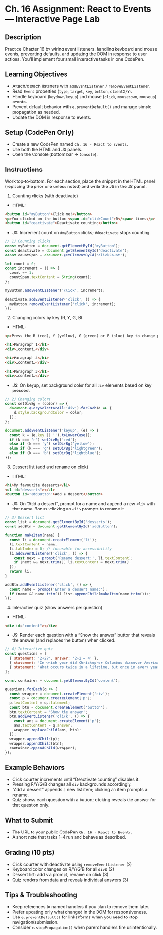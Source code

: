 # Ch. 16 Assignment: React to Events — Interactive Page Lab

## Description

Practice Chapter 16 by wiring event listeners, handling keyboard and mouse events, preventing defaults, and updating the DOM in response to user actions. You’ll implement four small interactive tasks in one CodePen.

## Learning Objectives

- Attach/detach listeners with `addEventListener` / `removeEventListener`.
- Read `Event` properties (`type`, `target`, `key`, `button`, `clientX/Y`).
- Handle keyboard (`keydown`/`keyup`) and mouse (`click`, `mousedown`, `mouseup`) events.
- Prevent default behavior with `e.preventDefault()` and manage simple propagation as needed.
- Update the DOM in response to events.

## Setup (CodePen Only)

- Create a new CodePen named `Ch. 16 - React to Events`.
- Use both the HTML and JS panels.
- Open the Console (bottom bar → `Console`).

## Instructions

Work top‑to‑bottom. For each section, place the snippet in the HTML panel (replacing the prior one unless noted) and write the JS in the JS panel.

1) Counting clicks (with deactivate)
- HTML:

```html
<button id="myButton">Click me!</button>
<p>You clicked on the button <span id="clickCount">0</span> times</p>
<button id="deactivate">Deactivate counting</button>
```

- JS: Increment count on `#myButton` clicks; `#deactivate` stops counting.

```js
// 1) Counting clicks
const myButton = document.getElementById('myButton');
const deactivate = document.getElementById('deactivate');
const countSpan = document.getElementById('clickCount');

let count = 0;
const increment = () => {
  count += 1;
  countSpan.textContent = String(count);
};

myButton.addEventListener('click', increment);

deactivate.addEventListener('click', () => {
  myButton.removeEventListener('click', increment);
});
```

2) Changing colors by key (R, Y, G, B)
- HTML:

```html
<p>Press the R (red), Y (yellow), G (green) or B (blue) key to change paragraph colors accordingly.</p>

<h1>Paragraph 1</h1>
<div>…content…</div>

<h1>Paragraph 2</h1>
<div>…content…</div>

<h1>Paragraph 3</h1>
<div>…content…</div>
```

- JS: On keyup, set background color for all `div` elements based on key pressed.

```js
// 2) Changing colors
const setDivBg = (color) => {
  document.querySelectorAll('div').forEach(d => {
    d.style.backgroundColor = color;
  });
};

document.addEventListener('keyup', (e) => {
  const k = (e.key || '').toLowerCase();
  if (k === 'r') setDivBg('red');
  else if (k === 'y') setDivBg('yellow');
  else if (k === 'g') setDivBg('lightgreen');
  else if (k === 'b') setDivBg('lightblue');
});
```

3) Dessert list (add and rename on click)
- HTML:

```html
<h1>My favourite desserts</h1>
<ul id="desserts"></ul>
<button id="addButton">Add a dessert</button>
```

- JS: On “Add a dessert”, prompt for a name and append a new `<li>` with that name. Bonus: clicking an `<li>` prompts to rename it.

```js
// 3) Dessert list
const list = document.getElementById('desserts');
const addBtn = document.getElementById('addButton');

function makeItem(name) {
  const li = document.createElement('li');
  li.textContent = name;
  li.tabIndex = 0; // focusable for accessibility
  li.addEventListener('click', () => {
    const next = prompt('Rename dessert:', li.textContent);
    if (next && next.trim()) li.textContent = next.trim();
  });
  return li;
}

addBtn.addEventListener('click', () => {
  const name = prompt('Enter a dessert name:');
  if (name && name.trim()) list.appendChild(makeItem(name.trim()));
});
```

4) Interactive quiz (show answers per question)
- HTML:

```html
<div id="content"></div>
```

- JS: Render each question with a “Show the answer” button that reveals the answer (and replaces the button) when clicked.

```js
// 4) Interactive quiz
const questions = [
  { statement: '2+2?', answer: '2+2 = 4' },
  { statement: 'In which year did Christopher Columbus discover America?', answer: '1492' },
  { statement: 'What occurs twice in a lifetime, but once in every year, twice in a week but never in a day?', answer: 'The E letter' }
];

const container = document.getElementById('content');

questions.forEach(q => {
  const wrapper = document.createElement('div');
  const p = document.createElement('p');
  p.textContent = q.statement;
  const btn = document.createElement('button');
  btn.textContent = 'Show the answer';
  btn.addEventListener('click', () => {
    const ans = document.createElement('p');
    ans.textContent = q.answer;
    wrapper.replaceChild(ans, btn);
  });
  wrapper.appendChild(p);
  wrapper.appendChild(btn);
  container.appendChild(wrapper);
});
```

## Example Behaviors

- Click counter increments until “Deactivate counting” disables it.
- Pressing R/Y/G/B changes all `div` backgrounds accordingly.
- “Add a dessert” appends a new list item; clicking an item prompts a rename.
- Quiz shows each question with a button; clicking reveals the answer for that question only.

## What to Submit

- The URL to your public CodePen `Ch. 16 - React to Events`.
- A short note that tasks 1–4 run and behave as described.

## Grading (10 pts)

- Click counter with deactivate using `removeEventListener` (2)
- Keyboard color changes on R/Y/G/B for all `div`s (2)
- Dessert list: add via prompt, rename on click (3)
- Quiz renders from data and reveals individual answers (3)

## Tips & Troubleshooting

- Keep references to named handlers if you plan to remove them later.
- Prefer updating only what changed in the DOM for responsiveness.
- Use `e.preventDefault()` for links/forms when you need to stop navigation/submission.
- Consider `e.stopPropagation()` when parent handlers fire unintentionally.

